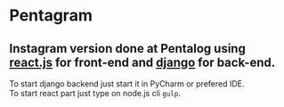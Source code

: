 # Pentagram
## Instagram version done at Pentalog using [react.js](https://facebook.github.io/react/) for front-end and [django](https://www.djangoproject.com/) for back-end. </br>
To start django backend just start it in PyCharm or prefered IDE.</br>
To start react part just type on node.js cli `gulp`.
